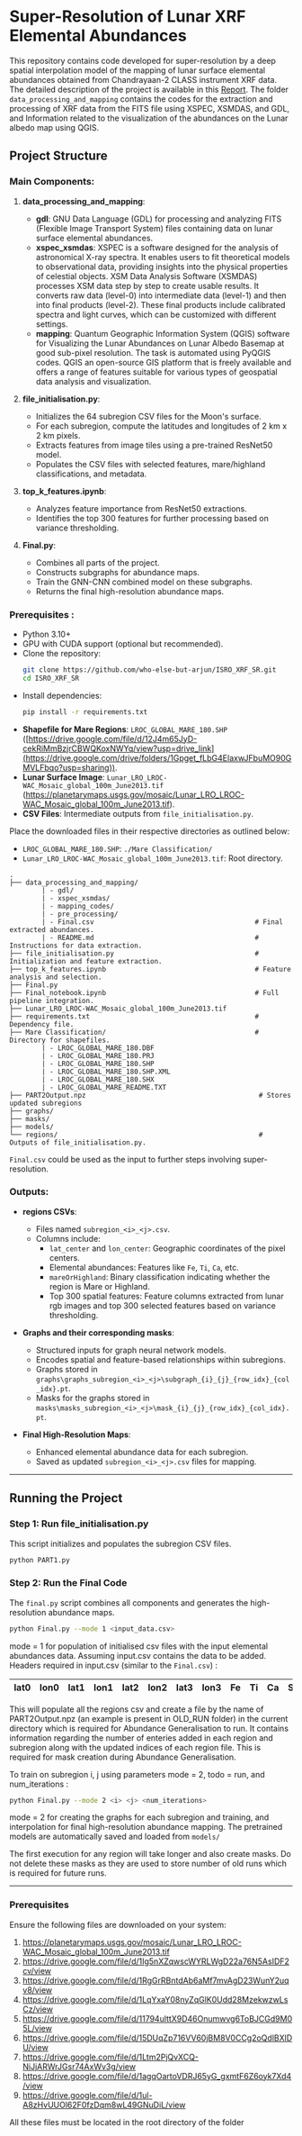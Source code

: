 # Super-Resolution of Lunar XRF Elemental Abundances

This repository contains code developed for super-resolution by a deep spatial interpolation model of the mapping of lunar surface elemental abundances obtained from Chandrayaan-2 CLASS instrument XRF data. The detailed description of the project is available in this [Report](https://drive.google.com/file/d/12J4m65JyD-cekRiMmBzjrCBWQKoxNWYq/view?usp=drive_link). The folder ```data_processing_and_mapping``` contains the codes for the extraction and processing of XRF data from the FITS file using XSPEC, XSMDAS, and GDL, and Information related to the visualization of the abundances on the Lunar albedo map using QGIS.

## Project Structure
### Main Components:
1. **data_processing_and_mapping**:
   - **gdl**: GNU Data Language (GDL) for processing and analyzing FITS (Flexible Image Transport System) files containing data on lunar surface elemental abundances.
   - **xspec_xsmdas**: XSPEC is a software designed for the analysis of astronomical X-ray spectra. It enables users to fit theoretical models to observational data, providing insights into the physical properties of celestial objects. XSM Data Analysis Software (XSMDAS) processes XSM data step by step to create usable results. It converts raw data (level-0) into intermediate data (level-1) and then into final products (level-2). These final products include calibrated spectra and light curves, which can be customized with different settings.
   - **mapping**: Quantum Geographic Information System (QGIS) software for Visualizing the Lunar Abundances on Lunar Albedo Basemap at good sub-pixel resolution. The task is automated using PyQGIS codes. QGIS an open-source GIS platform that is freely available and offers a range of features suitable for various types of geospatial data analysis and visualization.
   
3. **file_initialisation.py**:
   - Initializes the 64 subregion CSV files for the Moon's surface.
   - For each subregion, compute the latitudes and longitudes of 2 km x 2 km pixels.
   - Extracts features from image tiles using a pre-trained ResNet50 model.
   - Populates the CSV files with selected features, mare/highland classifications, and metadata.

4. **top_k_features.ipynb**:
   - Analyzes feature importance from ResNet50 extractions.
   - Identifies the top 300 features for further processing based on variance thresholding.

5. **Final.py**:
   - Combines all parts of the project.
   - Constructs subgraphs for abundance maps.
   - Train the GNN-CNN combined model on these subgraphs.
   - Returns the final high-resolution abundance maps.
   
### Prerequisites :
- Python 3.10+
- GPU with CUDA support (optional but recommended).
- Clone the repository:
   ```bash
   git clone https://github.com/who-else-but-arjun/ISRO_XRF_SR.git
   cd ISRO_XRF_SR
   ```
- Install dependencies:
   ```bash
   pip install -r requirements.txt
   ```
- **Shapefile for Mare Regions**: `LROC_GLOBAL_MARE_180.SHP` ([https://drive.google.com/file/d/12J4m65JyD-cekRiMmBzjrCBWQKoxNWYq/view?usp=drive_link](https://drive.google.com/drive/folders/1Gpget_fLbG4ElaxwJFbuMO90GMVLFbqo?usp=sharing)).
- **Lunar Surface Image**: `Lunar_LRO_LROC-WAC_Mosaic_global_100m_June2013.tif` (https://planetarymaps.usgs.gov/mosaic/Lunar_LRO_LROC-WAC_Mosaic_global_100m_June2013.tif).
- **CSV Files**: Intermediate outputs from `file_initialisation.py`.

Place the downloaded files in their respective directories as outlined below:
- `LROC_GLOBAL_MARE_180.SHP`: `./Mare Classification/`
- `Lunar_LRO_LROC-WAC_Mosaic_global_100m_June2013.tif`: Root directory.

```
.
├── data_processing_and_mapping/
        | - gdl/
        | - xspec_xsmdas/
        | - mapping_codes/
        | - pre_processing/
        | - Final.csv                                        # Final extracted abundances. 
        | - README.md                                        # Instructions for data extraction.
├── file_initialisation.py                                   # Initialization and feature extraction.
├── top_k_features.ipynb                                     # Feature analysis and selection.
├── Final.py
├── Final_notebook.ipynb                                     # Full pipeline integration.
├── Lunar_LRO_LROC-WAC_Mosaic_global_100m_June2013.tif                
├── requirements.txt                                         # Dependency file.
├── Mare Classification/                                     # Directory for shapefiles.
        | - LROC_GLOBAL_MARE_180.DBF
        | - LROC_GLOBAL_MARE_180.PRJ
        | - LROC_GLOBAL_MARE_180.SHP
        | - LROC_GLOBAL_MARE_180.SHP.XML
        | - LROC_GLOBAL_MARE_180.SHX
        | - LROC_GLOBAL_MARE_README.TXT  
├── PART2Output.npz                                           # Stores updated subregions
├── graphs/
├── masks/
├── models/ 
└── regions/                                                  # Outputs of file_initialisation.py.
```
```Final.csv``` could be used as the input to further steps involving super-resolution.
### Outputs:
- **regions CSVs**:
  - Files named `subregion_<i>_<j>.csv`.
  - Columns include:
    - `lat_center` and `lon_center`: Geographic coordinates of the pixel centers.
    - Elemental abundances: Features like `Fe`, `Ti`, `Ca`, etc.
    - `mareOrHighland`: Binary classification indicating whether the region is Mare or Highland.
    - Top 300 spatial features: Feature columns extracted from lunar rgb images and top 300 selected features based on variance thresholding.

- **Graphs and their corresponding masks**:
  - Structured inputs for graph neural network models.
  - Encodes spatial and feature-based relationships within subregions.
  - Graphs stored in `graphs\graphs_subregion_<i>_<j>\subgraph_{i}_{j}_{row_idx}_{col_idx}.pt`.
  - Masks for the graphs stored in `masks\masks_subregion_<i>_<j>\mask_{i}_{j}_{row_idx}_{col_idx}.pt`.

- **Final High-Resolution Maps**:
  - Enhanced elemental abundance data for each subregion.
  - Saved as updated `subregion_<i>_<j>.csv` files for mapping.

---

## Running the Project

### Step 1: Run file_initialisation.py
This script initializes and populates the subregion CSV files.
```bash
python PART1.py
```
### Step 2: Run the Final Code
The `final.py` script combines all components and generates the high-resolution abundance maps.
```bash
python Final.py --mode 1 <input_data.csv>
```

mode = 1 for population of initialised csv files with the input elemental abundances data.
Assuming input.csv contains the data to be added. Headers required in input.csv (similar to the ```Final.csv```) :

| lat0 | lon0 | lat1 | lon1 | lat2 | lon2 | lat3 | lon3 | Fe | Ti | Ca | Si | Al | Mg | Na | O | chi2 |  |
| ---- | ---- | ---- | ---- | ---- | ---- | ---- | ---- | -- | -- | -- | -- | -- | -- | -- | - | ---- | - |

This will populate all the regions csv and create a file by the name of PART2Output.npz (an example is present in OLD_RUN folder) in the current directory which is required for Abundance Generalisation to run. It contains information regarding the number of enteries added in each region and subregion along with the updated indices of each region file. This is required for mask creation during Abundance Generalisation.

To train on subregion i, j using parameters mode = 2, todo = run, and num_iterations :
```bash
python Final.py --mode 2 <i> <j> <num_iterations>
```
mode = 2 for creating the graphs for each subregion and training, and interpolation for final high-resolution abundance mapping.
The pretrained models are automatically saved and loaded from ```models/```

The first execution for any region will take longer and also create masks. Do not delete these masks as they are used to store number of old runs which is required for future runs.


---
### Prerequisites

Ensure the following files are downloaded on your system:

1. https://planetarymaps.usgs.gov/mosaic/Lunar_LRO_LROC-WAC_Mosaic_global_100m_June2013.tif
2. https://drive.google.com/file/d/1Ig5nXZqwscWYRLWgD22a76N5AsIDF2cv/view
3. https://drive.google.com/file/d/1RgGrRBntdAb6aMf7mvAgD23WunY2uqv8/view
4. https://drive.google.com/file/d/1LqYxaY08nyZqGlK0Udd28MzekwzwLsCz/view
5. https://drive.google.com/file/d/11794ulttX9D46Onumwvg6ToBJCGd9M05L/view
6. https://drive.google.com/file/d/15DUqZp716VV60jBM8V0CCg2oQdlBXlDU/view
7. https://drive.google.com/file/d/1Ltm2PjQvXCQ-NiJjARWrJGsr74AxWv3g/view
8. https://drive.google.com/file/d/1agqOartoVDRJ65yG_gxmtF6Z6oyk7Xd4/view
9. https://drive.google.com/file/d/1ul-A8zHvUUOl62F0fzDqm8wL49GNuDiL/view

All these files must be located in the root directory of the folder
